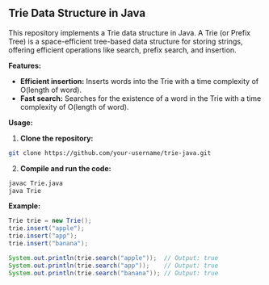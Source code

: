## Trie Data Structure in Java

This repository implements a Trie data structure in Java. A Trie (or Prefix Tree) is a space-efficient tree-based data structure for storing strings, offering efficient operations like search, prefix search, and insertion.

**Features:**

* **Efficient insertion:** Inserts words into the Trie with a time complexity of O(length of word).
* **Fast search:** Searches for the existence of a word in the Trie with a time complexity of O(length of word).

**Usage:**

1. **Clone the repository:**

```bash
git clone https://github.com/your-username/trie-java.git
```

2. **Compile and run the code:**

```bash
javac Trie.java
java Trie
```

**Example:**

```java
Trie trie = new Trie();
trie.insert("apple");
trie.insert("app");
trie.insert("banana");

System.out.println(trie.search("apple"));  // Output: true
System.out.println(trie.search("app"));    // Output: true
System.out.println(trie.search("banana")); // Output: true

```

